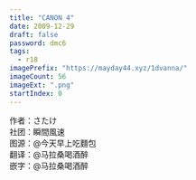 ```yaml
---
title: "CANON 4"
date: 2009-12-29
draft: false
password: dmc6
tags: 
  - r18
imagePrefix: "https://mayday44.xyz/1dvanna/"  
imageCount: 56
imageExt: ".png" 
startIndex: 0
---
```

作者：さたけ  
社团：瞬間風速  
图源：@今天早上吃麵包  
翻译：@马拉桑喝酒醉  
嵌字：@马拉桑喝酒醉